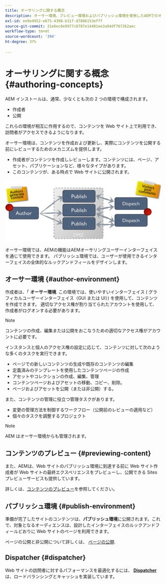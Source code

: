 ```yaml
---
title: オーサリングに関する概念
description: オーサー環境、プレビュー環境およびパブリッシュ環境を使用したAEMでのオーサリングに関する概念について説明します。
exl-id: ee9e4952-e075-4398-b31f-d7886153efff
source-git-commit: 31e6ec8e9977c8787e14481ee3a94df767262aec
workflow-type: tm+mt
source-wordcount: '394'
ht-degree: 37%

---
```


# オーサリングに関する概念 {#authoring-concepts}

AEM インストールは、通常、少なくとも次の 2 つの環境で構成されます。

* 作成者
* 公開

これらの環境が相互に作用するので、コンテンツを Web サイト上で利用でき、訪問者がアクセスできるようになります。

オーサー環境は、コンテンツを作成および更新し、実際にコンテンツを公開する前にレビューするためのメカニズムを提供します。

* 作成者がコンテンツを作成しレビューします。コンテンツには、ページ、アセット、パブリケーションなど、様々なタイプがあります。
* このコンテンツが、ある時点で Web サイトに公開されます。

![オーサー、パブリッシャー、ディスパッチャーの模式図](/help/sites-cloud/authoring/assets/author-publish.png)

オーサー環境では、AEMの機能はAEMオーサリングユーザーインターフェイスを通じて使用できます。 パブリッシュ環境では、ユーザーが使用できるインターフェイスの全体的なルックアンドフィールをデザインします。

## オーサー環境 {#author-environment}

作成者は、「 **オーサー環境**. この環境では、使いやすいインターフェイス ( グラフィカルユーザーインターフェイス（GUI または UI）) を使用して、コンテンツを作成できます。 適切なアクセス権が割り当てられたアカウントを使用して、作成者がログオンする必要があります。

>[!NOTE]
>
>コンテンツの作成、編集または公開をおこなうための適切なアクセス権がアカウントに必要です。

インスタンスと個人のアクセス権の設定に応じて、コンテンツに対して次のような多くのタスクを実行できます。

* ページでの新しいコンテンツの生成や既存のコンテンツの編集
* 定義済みのテンプレートを使用したコンテンツページの作成
* アセットやコレクションの作成、編集、管理
* コンテンツページおよびアセットの移動、コピー、削除。
* ページおよびアセットを公開（または非公開）する。

また、コンテンツの管理に役立つ管理タスクがあります。

* 変更の管理方法を制御するワークフロー（公開前のレビューの適用など）
* 個々のタスクを調整するプロジェクト

>[!NOTE]
>
>AEM はオーサー環境からも管理されます。

## コンテンツのプレビュー {#previewing-content}

また、AEMは、Web サイトのパブリッシュ環境に到達する前に Web サイト作成者が Web サイトの最終エクスペリエンスをプレビューし、公開できる Sites プレビューサービスも提供しています。

詳しくは、[コンテンツのプレビュー](/help/sites-cloud/authoring/fundamentals/previewing-content.md)を参照してください。

## パブリッシュ環境 {#publish-environment}

準備が完了したサイトのコンテンツは、**パブリッシュ環境**&#x200B;に公開されます。これで、対象となるオーディエンスは、設計したインターフェイスのルックアンドフィールどおりに Web サイトのページを利用できます。

ページの公開と非公開について詳しくは、 [ページの公開](/help/sites-cloud/authoring/fundamentals/publishing-pages.md).

## Dispatcher {#dispatcher}

Web サイトの訪問者に対するパフォーマンスを最適化するには、 **[Dispatcher](/help/implementing/dispatcher/overview.md)** は、ロードバランシングとキャッシュを実装しています。
